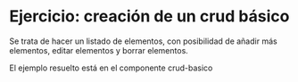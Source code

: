 # Ejercicio: creación de un crud básico

Se trata de hacer un listado de elementos, con posibilidad de añadir más elementos, editar elementos y borrar elementos.

El ejemplo resuelto está en el componente crud-basico

